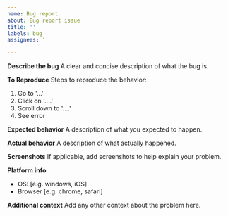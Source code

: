 ```yaml
---
name: Bug report
about: Bug report issue
title: ''
labels: bug
assignees: ''

---
```


**Describe the bug**
A clear and concise description of what the bug is.

**To Reproduce**
Steps to reproduce the behavior:
1. Go to '...'
2. Click on '....'
3. Scroll down to '....'
4. See error

**Expected behavior**
A description of what you expected to happen.

**Actual behavior**
A description of what actually happened.

**Screenshots**
If applicable, add screenshots to help explain your problem.

**Platform info**
 - OS: [e.g. windows, iOS]
 - Browser [e.g. chrome, safari]

**Additional context**
Add any other context about the problem here.
